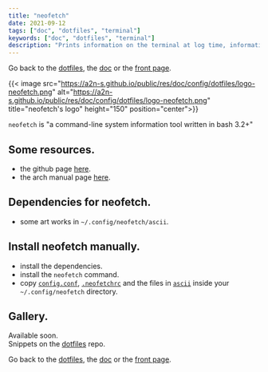 ```yaml
---
title: "neofetch"
date: 2021-09-12
tags: ["doc", "dotfiles", "terminal"]
keywords: ["doc", "dotfiles", "terminal"]
description: "Prints information on the terminal at log time, information to install the config locally."
---
```

Go back to the [dotfiles](/public/doc/config/dotfiles), the [doc](/public/doc/config) or the [front page](/public).  

{{< image src="https://a2n-s.github.io/public/res/doc/config/dotfiles/logo-neofetch.png" 
          alt="https://a2n-s.github.io/public/res/doc/config/dotfiles/logo-neofetch.png"
          title="neofetch's logo" height="150" position="center">}}

`neofetch` is "a command-line system information tool written in bash 3.2+"


## Some resources.
- the github page [here](https://github.com/dylanaraps/neofetch).
- the arch manual page [here](https://man.archlinux.org/man/neofetch.1).

## Dependencies for neofetch.
- some art works in `~/.config/neofetch/ascii`.

## Install neofetch manually.
- install the dependencies.
- install the `neofetch` command.
- copy [`config.conf`], [`.neofetchrc`] and the files in [`ascii`] inside your `~/.config/neofetch` directory.

## Gallery.
Available soon.  
Snippets on the [dotfiles](https://github.com/a2n-s/dotfiles#4-gallery-toc) repo.

Go back to the [dotfiles](/public/doc/config/dotfiles), the [doc](/public/doc/config) or the [front page](/public).  

[`config.conf`]: https://github.com/a2n-s/dotfiles/blob/main/.config/neofetch/config.conf
[`.neofetchrc`]: https://github.com/a2n-s/dotfiles/blob/main/.config/neofetch/.neofetchrc
[`ascii`]:       https://github.com/a2n-s/dotfiles/blob/main/.config/neofetch/ascii
